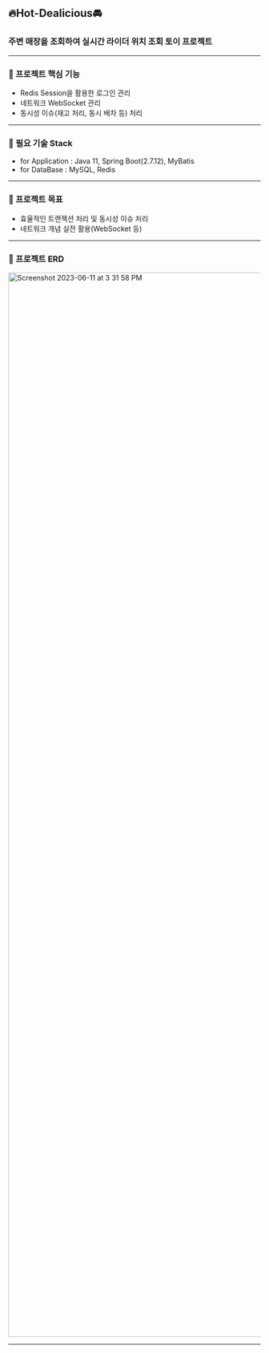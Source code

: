 ## 🔥Hot-Dealicious🚘

### 주변 매장을 조회하여 실시간 라이더 위치 조회 토이 프로젝트

----------

### 🌱 프로젝트 핵심 기능

- Redis Session을 활용한 로그인 관리
- 네트워크 WebSocket 관리
- 동시성 이슈(재고 처리, 동시 배차 등) 처리

----------

### 🌱 필요 기술 Stack

- for Application : Java 11, Spring Boot(2.7.12), MyBatis
- for DataBase : MySQL, Redis

----------

### 🌱 프로젝트 목표

- 효율적인 트랜젝션 처리 및 동시성 이슈 처리
- 네트워크 개념 실전 활용(WebSocket 등)

----------

### 🌱 프로젝트 ERD

<img width="2125" alt="Screenshot 2023-06-11 at 3 31 58 PM" src="https://wkblog-images.s3.ap-northeast-2.amazonaws.com/hot-dealicious/DB-modeling.png">

----------

